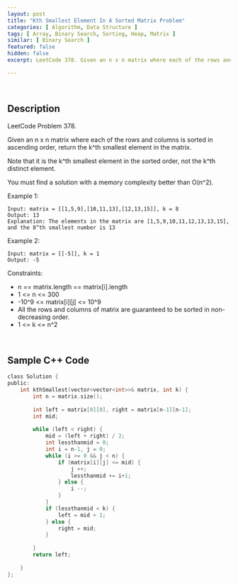```yaml
---
layout: post
title: "Kth Smallest Element In A Sorted Matrix Problem"
categories: [ Algorithm, Data Structure ]
tags: [ Array, Binary Search, Sorting, Heap, Matrix ]
similar: [ Binary Search ]
featured: false
hidden: false
excerpt: LeetCode 378. Given an n x n matrix where each of the rows and columns is sorted in ascending order, return the k^th smallest element in the matrix.

---
```


<br />

## Description

LeetCode Problem 378.

Given an n x n matrix where each of the rows and columns is sorted in ascending order, return the k^th smallest element in the matrix.

Note that it is the k^th smallest element in the sorted order, not the k^th distinct element.

You must find a solution with a memory complexity better than O(n^2).

Example 1:
```
Input: matrix = [[1,5,9],[10,11,13],[12,13,15]], k = 8
Output: 13
Explanation: The elements in the matrix are [1,5,9,10,11,12,13,13,15], and the 8^th smallest number is 13
```

Example 2:
```
Input: matrix = [[-5]], k = 1
Output: -5
```

Constraints:
* n == matrix.length == matrix[i].length
* 1 <= n <= 300
* -10^9 <= matrix[i][j] <= 10^9
* All the rows and columns of matrix are guaranteed to be sorted in non-decreasing order.
* 1 <= k <= n^2

<br />

## Sample C++ Code


```c
class Solution {
public:
    int kthSmallest(vector<vector<int>>& matrix, int k) {
        int n = matrix.size();
        
        int left = matrix[0][0], right = matrix[n-1][n-1];
        int mid;
        
        while (left < right) {
            mid = (left + right) / 2;
            int lessthanmid = 0;
            int i = n-1, j = 0;
            while (i >= 0 && j < n) {
                if (matrix[i][j] <= mid) {
                    j ++;
                    lessthanmid += i+1;
                } else {
                    i --;
                }
            }
            if (lessthanmid < k) {
                left = mid + 1;
            } else {
                right = mid;
            }
            
        }
        return left;
        
    }
};
```


